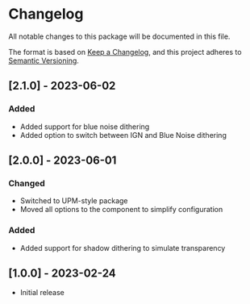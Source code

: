 # Changelog
All notable changes to this package will be documented in this file.

The format is based on [Keep a Changelog](http://keepachangelog.com/en/1.0.0/),
and this project adheres to [Semantic Versioning](http://semver.org/spec/v2.0.0.html).

## [2.1.0] - 2023-06-02
### Added
- Added support for blue noise dithering
- Added option to switch between IGN and Blue Noise dithering

## [2.0.0] - 2023-06-01
### Changed
- Switched to UPM-style package
- Moved all options to the component to simplify configuration

### Added
- Added support for shadow dithering to simulate transparency


## [1.0.0] - 2023-02-24
- Initial release
